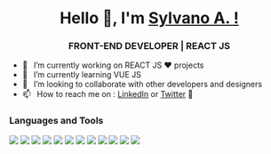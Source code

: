 <h1 align="center"> Hello 👋, I'm  <a href="https://www.linkedin.com/in/sylvano-a/"> Sylvano A. !</a></h1>
<h3 align="center">FRONT-END DEVELOPER  | REACT JS  </h3>


- 🔭 &ensp;I’m currently working on REACT JS ❤️ projects
- 🌱 &ensp;I’m currently learning VUE JS 
- 👯 &ensp;I’m looking to collaborate with other developers and designers
- 📫 &ensp;How to reach me on : <a href="https://www.linkedin.com/in/sylvano-a/">LinkedIn</a>  or <a href="https://twitter.com/Sylvano2003">Twitter</a> 💼



### Languages and Tools


<img src="https://img.icons8.com/color/48/000000/javascript.png"/> <img src="https://img.icons8.com/color/48/000000/html-5.png"/> <img src="https://img.icons8.com/color/48/000000/css3.png"/> <img src="https://img.icons8.com/fluent/50/000000/mysql-logo.png"/>     <img src="https://img.icons8.com/officel/40/000000/react.png"/>  <img src="https://img.icons8.com/color/48/000000/vue-js.png"/>  <img src="https://img.icons8.com/color/48/000000/figma--v1.png"/> <img src="https://img.icons8.com/color/48/000000/visual-studio-code-2019.png"/> <img src="https://img.icons8.com/color/48/000000/adobe-illustrator--v1.png"/>  <img src="https://img.icons8.com/color/48/000000/adobe-photoshop--v1.png"/> <img src="https://img.icons8.com/color/48/000000/adobe-xd--v1.png"/> <img src="https://img.icons8.com/color/48/000000/adobe-after-effects--v1.png"/>
